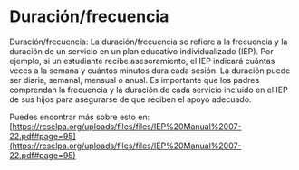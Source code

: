 # Duración/frecuencia
Duración/frecuencia: La duración/frecuencia se refiere a la frecuencia y la duración de un servicio en un plan educativo individualizado (IEP). Por ejemplo, si un estudiante recibe asesoramiento, el IEP indicará cuántas veces a la semana y cuántos minutos dura cada sesión. La duración puede ser diaria, semanal, mensual o anual. Es importante que los padres comprendan la frecuencia y la duración de cada servicio incluido en el IEP de sus hijos para asegurarse de que reciben el apoyo adecuado.

Puedes encontrar más sobre esto en: [https://rcselpa.org/uploads/files/files/IEP%20Manual%2007-22.pdf#page=95](https://rcselpa.org/uploads/files/files/IEP%20Manual%2007-22.pdf#page=95)
